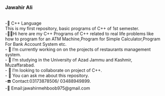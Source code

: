 <h3>Jawahir Ali</h3><br>
-📌 C++ Language 
<br>
This is my first repository, basic programs of C++ of 1st semester.
<br>
-👋🏻Hi here are my C++ Programs of C++ related to real life problems like how to program for an ATM Machine,Program for Simple Calculator,Program For Bank Account System etc.
<br>
- 🔭 I’m currently working on on the projects of restaurants management system.
<br>
- 🌱 I’m studying in the University of Azad Jammu and Kashmir, Muzaffarabad.
<br>
- 👯 I’m looking to collaborate on project of C++.
<br>
- 💬 You can ask me about this repository.
<br>
-☎️ Contact:03173878506/ 03488949899.
<br>
-📨 Email:jawahirmehboob975@gmail.com

